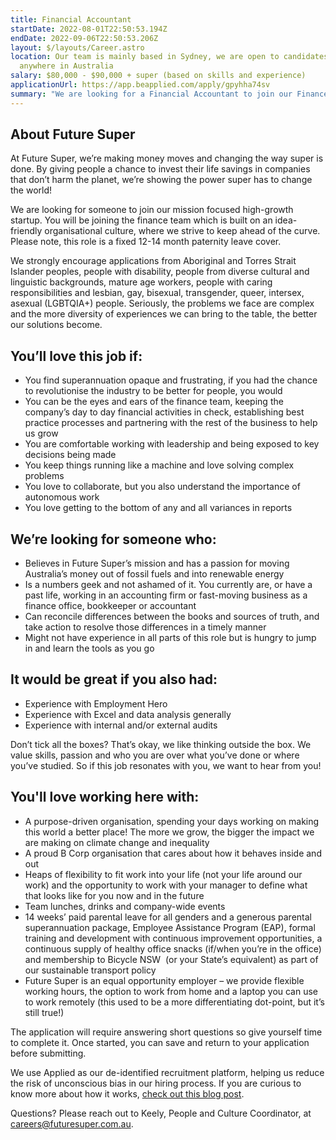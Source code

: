 ```yaml
---
title: Financial Accountant
startDate: 2022-08-01T22:50:53.194Z
endDate: 2022-09-06T22:50:53.206Z
layout: $/layouts/Career.astro
location: Our team is mainly based in Sydney, we are open to candidates from
  anywhere in Australia
salary: $80,000 - $90,000 + super (based on skills and experience)
applicationUrl: https://app.beapplied.com/apply/gpyhha74sv
summary: "We are looking for a Financial Accountant to join our Finance team. "
---
```

## About Future Super

At Future Super, we’re making money moves and changing the way super is done. By giving people a chance to invest their life savings in companies that don’t harm the planet, we’re showing the power super has to change the world! 

We are looking for someone to join our mission focused high-growth startup. You will be joining the finance team which is built on an idea-friendly organisational culture, where we strive to keep ahead of the curve. Please note, this role is a fixed 12-14 month paternity leave cover. 

We strongly encourage applications from Aboriginal and Torres Strait Islander peoples, people with disability, people from diverse cultural and linguistic backgrounds, mature age workers, people with caring responsibilities and lesbian, gay, bisexual, transgender, queer, intersex, asexual (LGBTQIA+) people. Seriously, the problems we face are complex and the more diversity of experiences we can bring to the table, the better our solutions become.

## You’ll love this job if:

* You find superannuation opaque and frustrating, if you had the chance to revolutionise the industry to be better for people, you would 
* You can be the eyes and ears of the finance team, keeping the company’s day to day financial activities in check, establishing best practice processes and partnering with the rest of the business to help us grow
* You are comfortable working with leadership and being exposed to key decisions being made 
* You keep things running like a machine and love solving complex problems
* You love to collaborate, but you also understand the importance of autonomous work
* You love getting to the bottom of any and all variances in reports

## We’re looking for someone who:

* Believes in Future Super’s mission and has a passion for moving Australia’s money out of fossil fuels and into renewable energy 
* Is a numbers geek and not ashamed of it. You currently are, or have a past life, working in an accounting firm or fast-moving business as a finance office, bookkeeper or accountant
* Can reconcile differences between the books and sources of truth, and take action to resolve those differences in a timely manner
* Might not have experience in all parts of this role but is hungry to jump in and learn the tools as you go

## It would be great if you also had:

* Experience with Employment Hero
* Experience with Excel and data analysis generally
* Experience with internal and/or external audits

Don’t tick all the boxes? That’s okay, we like thinking outside the box. We value skills, passion and who you are over what you’ve done or where you’ve studied. So if this job resonates with you, we want to hear from you!

## You'll love working here with:

* A purpose-driven organisation, spending your days working on making this world a better place! The more we grow, the bigger the impact we are making on climate change and inequality
* A proud B Corp organisation that cares about how it behaves inside and out
* Heaps of flexibility to fit work into your life (not your life around our work) and the opportunity to work with your manager to define what that looks like for you now and in the future
* Team lunches, drinks and company-wide events
* 14 weeks’ paid parental leave for all genders and a generous parental superannuation package, Employee Assistance Program (EAP), formal training and development with continuous improvement opportunities, a continuous supply of healthy office snacks (if/when you’re in the office) and membership to Bicycle NSW  (or your State’s equivalent) as part of our sustainable transport policy
* Future Super is an equal opportunity employer – we provide flexible working hours, the option to work from home and a laptop you can use to work remotely (this used to be a more differentiating dot-point, but it’s still true!)

The application will require answering short questions so give yourself time to complete it. Once started, you can save and return to your application before submitting.

We use Applied as our de-identified recruitment platform, helping us reduce the risk of unconscious bias in our hiring process. If you are curious to know more about how it works, [check out this blog post](https://www.linkedin.com/pulse/how-de-identified-recruitment-improving-diversity-our-veronica/?trackingId=0MnwcX%2BBRQSOTl0oogaIbA%3D%3D).

Questions? Please reach out to Keely, People and Culture Coordinator, at careers@futuresuper.com.au.